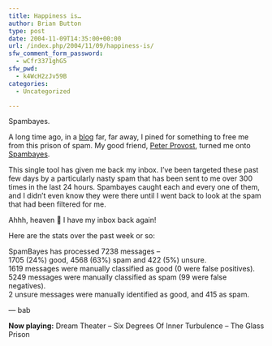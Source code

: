 ```yaml
---
title: Happiness is…
author: Brian Button
type: post
date: 2004-11-09T14:35:00+00:00
url: /index.php/2004/11/09/happiness-is/
sfw_comment_form_password:
  - wCfr3371ghG5
sfw_pwd:
  - k4WcH2zJv59B
categories:
  - Uncategorized

---
```

Spambayes.

A long time ago, in a [blog][1] far, far away, I pined for something to free me from this prison of spam. My good friend, [Peter Provost][2], turned me onto [Spambayes][3].

This single tool has given me back my inbox. I&#8217;ve been targeted these past few days by a particularly nasty spam that has been sent to me over 300 times in the last 24 hours. Spambayes caught each and every one of them, and I didn&#8217;t even know they were there until I went back to look at the spam that had been filtered for me.

Ahhh, heaven 🙂 I have my inbox back again!

Here are the stats over the past week or so:

SpamBayes has processed 7238 messages &#8211;   
1705 (24%) good, 4568 (63%) spam and 422 (5%) unsure.   
1619 messages were manually classified as good (0 were false positives).   
5249 messages were manually classified as spam (99 were false negatives).   
2 unsure messages were manually identified as good, and 415 as spam.

&#8212; bab

**Now playing:** Dream Theater &#8211; Six Degrees Of Inner Turbulence &#8211; The Glass Prison

 [1]: http://oneagilecoder.blogspot.com/2004/06/sigh-too-much-spam.html
 [2]: http://peterprovost.org/
 [3]: http://spambayes.sourceforge.net/